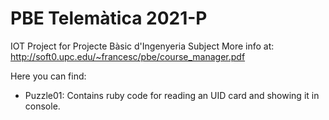 # PBE Telemàtica 2021-P

IOT Project for Projecte Bàsic d'Ingenyeria Subject
More info at: http://soft0.upc.edu/~francesc/pbe/course_manager.pdf 

Here you can find:
   - Puzzle01:
    Contains ruby code for reading an UID card and showing it in console.